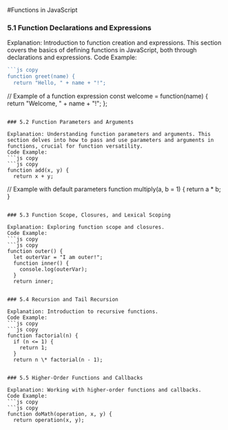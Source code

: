 #Functions in JavaScript




### 5.1 Function Declarations and Expressions

Explanation: Introduction to function creation and expressions. This section covers the basics of defining functions in JavaScript, both through declarations and expressions.
Code Example:
```js copy
```js copy
function greet(name) {
  return "Hello, " + name + "!";
```

// Example of a function expression
const welcome = function(name) {
  return "Welcome, " + name + "!";
};
```

### 5.2 Function Parameters and Arguments

Explanation: Understanding function parameters and arguments. This section delves into how to pass and use parameters and arguments in functions, crucial for function versatility.
Code Example:
```js copy
```js copy
function add(x, y) {
  return x + y;
```

// Example with default parameters
function multiply(a, b = 1) {
  return a * b;
}
```

### 5.3 Function Scope, Closures, and Lexical Scoping

Explanation: Exploring function scope and closures.
Code Example:
```js copy
```js copy
function outer() {
  let outerVar = "I am outer!";
  function inner() {
    console.log(outerVar);
  }
  return inner;
```
```

### 5.4 Recursion and Tail Recursion

Explanation: Introduction to recursive functions.
Code Example:
```js copy
```js copy
function factorial(n) {
  if (n <= 1) {
    return 1;
  }
  return n \* factorial(n - 1);
```
```

### 5.5 Higher-Order Functions and Callbacks

Explanation: Working with higher-order functions and callbacks.
Code Example:
```js copy
```js copy
function doMath(operation, x, y) {
  return operation(x, y);
```
```
